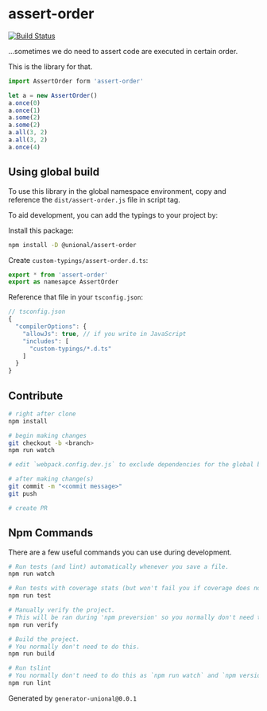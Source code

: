 # assert-order

[![Build Status](https://travis-ci.org/unional/assert-order.svg?branch=master)](https://travis-ci.org/unional/assert-order)

...sometimes we do need to assert code are executed in certain order.

This is the library for that.

```ts
import AssertOrder form 'assert-order'

let a = new AssertOrder()
a.once(0)
a.once(1)
a.some(2)
a.some(2)
a.all(3, 2)
a.all(3, 2)
a.once(4)
```

## Using global build

To use this library in the global namespace environment, copy and reference the `dist/assert-order.js` file in script tag.

To aid development, you can add the typings to your project by:

Install this package:

```sh
npm install -D @unional/assert-order
```

Create `custom-typings/assert-order.d.ts`:

```ts
export * from 'assert-order'
export as namesapce AssertOrder

```

Reference that file in your `tsconfig.json`:

```js
// tsconfig.json
{
  "compilerOptions": {
    "allowJs": true, // if you write in JavaScript
    "includes": [
      "custom-typings/*.d.ts"
    ]
  }
}
```

## Contribute

```sh
# right after clone
npm install

# begin making changes
git checkout -b <branch>
npm run watch

# edit `webpack.config.dev.js` to exclude dependencies for the global build.

# after making change(s)
git commit -m "<commit message>"
git push

# create PR
```

## Npm Commands

There are a few useful commands you can use during development.

```sh
# Run tests (and lint) automatically whenever you save a file.
npm run watch

# Run tests with coverage stats (but won't fail you if coverage does not meet criteria)
npm run test

# Manually verify the project.
# This will be ran during 'npm preversion' so you normally don't need to run this yourself.
npm run verify

# Build the project.
# You normally don't need to do this.
npm run build

# Run tslint
# You normally don't need to do this as `npm run watch` and `npm version` will automatically run lint for you.
npm run lint
```

Generated by `generator-unional@0.0.1`
